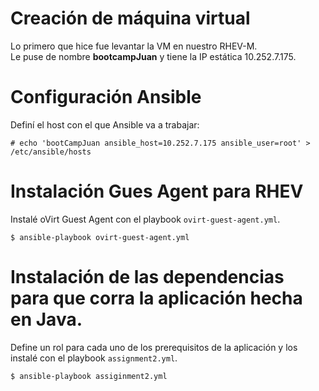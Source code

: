 # Creación de máquina virtual
Lo primero que hice fue levantar la VM en nuestro RHEV-M.  
Le puse de nombre **bootcampJuan** y tiene la IP estática 10.252.7.175.  
# Configuración Ansible
Definí el host con el que Ansible va a trabajar:
```
# echo 'bootCampJuan ansible_host=10.252.7.175 ansible_user=root' > /etc/ansible/hosts
```
# Instalación Gues Agent para RHEV
Instalé oVirt Guest Agent con el playbook `ovirt-guest-agent.yml`.
```
$ ansible-playbook ovirt-guest-agent.yml
```
# Instalación de las dependencias para que corra la aplicación hecha en Java.
Define un rol para cada uno de los prerequisitos de la aplicación y los instalé con el playbook `assignment2.yml`.
```
$ ansible-playbook assiginment2.yml
```
